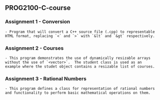 ## PROG2100-C-course

### Assignment 1 - Conversion
    - Program that will convert a C++ source file (.cpp) to representable HTML format, replacing `<` and `>` with `&lt` and `&gt` respectively. 

### Assignment 2 - Courses
    - This program demonstrates the use of dynamically resizable arrays without the use of `<vector>`.  The student class is used as an example where the studet object contains a resizable list of courses. 

### Assignment 3 - Rational Numbers
    - This program defines a class for representation of rational numbers and functionality to perform basic mathematical operations on them. 


